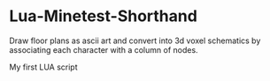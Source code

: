 # Lua-Minetest-Shorthand
Draw floor plans as ascii art and convert into 3d voxel schematics by associating each character with a column of nodes.

My first LUA script
